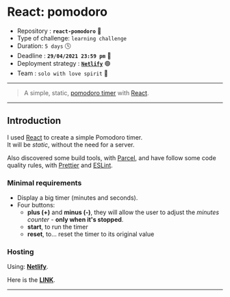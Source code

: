 # React: pomodoro

- Repository : **`react-pomodoro`** 🍅
- Type of challenge: `learning challenge`
- Duration: `5 days` 🕓
- Deadline : **`29/04/2021 23:59 pm`** 🔔
- Deployment strategy : [**`Netlify`**](https://www.netlify.com) 🟢
- Team : `solo with love spirit` 💞

---

> A simple, static, [pomodoro timer](https://en.wikipedia.org/wiki/Pomodoro_Technique) with [React](https://reactjs.org).

---

## Introduction

I used [React](https://reactjs.org) to create a simple Pomodoro timer.  
It will be _static_, without the need for a server.

Also discovered some build tools, with [Parcel](https://parceljs.org/), and have follow some code quality rules, with [Prettier](https://prettier.io) and [ESLint](https://eslint.org).

### Minimal requirements

- Display a big timer (minutes and seconds).
- Four buttons:
  - **plus (+)** and **minus (-)**, they will allow the user to adjust the _minutes counter_ - **only when it's stopped**.
  - **start**, to run the timer
  - **reset**, to… reset the timer to its original value

### Hosting

Using: [**Netlify**](https://www.netlify.com).

Here is the [**LINK**](https://keen-wiles-965e4a.netlify.app/).

---

